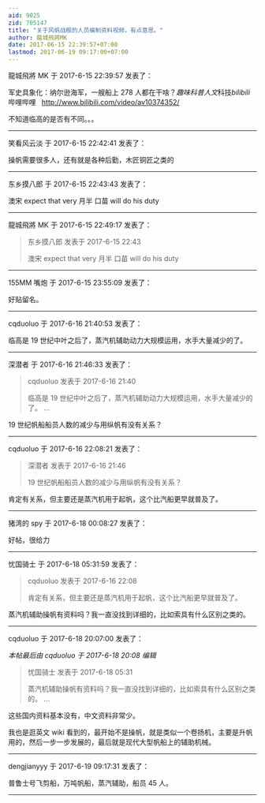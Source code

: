```yaml
---
aid: 9025
zid: 705147
title: "关于风帆战舰的人员编制资料视频，有点意思。"
author: 龍城飛將MK
date: 2017-06-15 22:39:57+07:00
lastmod: 2017-06-19 09:17:00+07:00
---
```


龍城飛將 MK 于 2017-6-15 22:39:57 发表了：

军史具象化：纳尔逊海军，一艘船上 278 人都在干啥？*趣味科普人文*科技*bilibili*哔哩哔哩&nbsp;&nbsp;
http://www.bilibili.com/video/av10374352/

不知道临高的是否有不同。。。

---

笑看风云淡 于 2017-6-15 22:42:41 发表了：

操帆需要很多人，还有就是各种后勤，木匠铜匠之类的

---

东乡摸八郎 于 2017-6-15 22:43:43 发表了：

澳宋 expect that very 月半 口苗 will do his duty

---

龍城飛將 MK 于 2017-6-15 22:49:17 发表了：

> 东乡摸八郎 发表于 2017-6-15 22:43
>
> 澳宋 expect that very 月半 口苗 will do his duty

---

155MM 嘴炮 于 2017-6-15 23:55:09 发表了：

好贴留名。

---

cqduoluo 于 2017-6-16 21:40:53 发表了：

临高是 19 世纪中叶之后了，蒸汽机辅助动力大规模运用，水手大量减少的了。

---

深潜者 于 2017-6-16 21:46:33 发表了：

> cqduoluo 发表于 2017-6-16 21:40
>
> 临高是 19 世纪中叶之后了，蒸汽机辅助动力大规模运用，水手大量减少的了。 ...

19 世纪帆船船员人数的减少与用纵帆有没有关系？

---

cqduoluo 于 2017-6-16 22:08:21 发表了：

> 深潜者 发表于 2017-6-16 21:46
>
> 19 世纪帆船船员人数的减少与用纵帆有没有关系？

肯定有关系，但主要还是蒸汽机用于起帆，这个比汽船更早就普及了。

---

猪湾的 spy 于 2017-6-18 00:08:27 发表了：

好帖，很给力

---

忧国骑士 于 2017-6-18 05:31:59 发表了：

> cqduoluo 发表于 2017-6-16 22:08
>
> 肯定有关系，但主要还是蒸汽机用于起帆，这个比汽船更早就普及了。

蒸汽机辅助操帆有资料吗？我一直没找到详细的，比如索具有什么区别之类的。

---

cqduoluo 于 2017-6-18 20:07:00 发表了：

_本帖最后由 cqduoluo 于 2017-6-18 20:08 编辑_

> 忧国骑士 发表于 2017-6-18 05:31
>
> 蒸汽机辅助操帆有资料吗？我一直没找到详细的，比如索具有什么区别之类的。 ...

这些国内资料基本没有，中文资料非常少。

我也是逛英文 wiki 看到的，最开始不是操帆，就是类似一个卷扬机，主要是升帆用的，然后一步一步发展的，最后就是现代大型帆船上的辅助机械。

---

dengjianyyy 于 2017-6-19 09:17:31 发表了：

普鲁士号飞剪船，万吨帆船，蒸汽辅助，船员 45 人。

---
